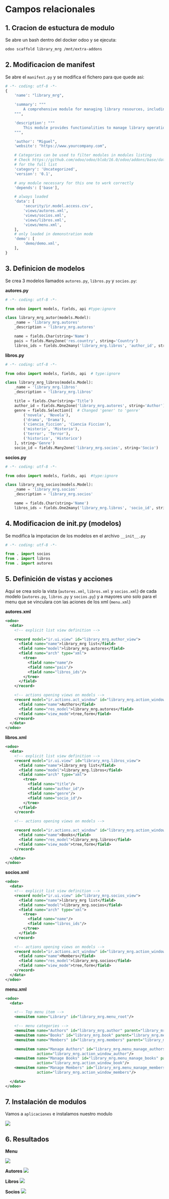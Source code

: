 # Campos relacionales

## 1. Cracion de estuctura de modulo

Se abre un bash dentro del docker odoo y se ejecuta:
```bash
odoo scaffold library_mrg /mnt/extra-addons
```

## 2. Modificacion de manifest
Se abre el `manifest.py` y se modifica el fichero para que quede asi:

```python
# -*- coding: utf-8 -*-
{
    'name': "library_mrg",

    'summary': """
        A comprehensive module for managing library resources, including books, authors, and members.
    """,

    'description': """
        This module provides functionalities to manage library operations such as tracking books, managing authors, and handling member registrations. It aims to streamline library management processes and enhance user experience.
    """,

    'author': "Miguel",
    'website': "https://www.yourcompany.com",

    # Categories can be used to filter modules in modules listing
    # Check https://github.com/odoo/odoo/blob/16.0/odoo/addons/base/data/ir_module_category_data.xml
    # for the full list
    'category': 'Uncategorized',
    'version': '0.1',

    # any module necessary for this one to work correctly
    'depends': ['base'],

    # always loaded
    'data': [
        'security/ir.model.access.csv',
        'views/autores.xml',
        'views/socios.xml',
        'views/libros.xml',
        'views/menu.xml',
    ],
    # only loaded in demonstration mode
    'demo': [
        'demo/demo.xml',
    ],
}
```
## 3. Definicion de modelos
Se crea 3 modelos llamados `autores.py`, `libros.py` y `socios.py`:

**autores.py**
```python
# -*- coding: utf-8 -*-

from odoo import models, fields, api #type:ignore

class library_mrg_autor(models.Model):
    _name = 'library_mrg.autores'
    _description = 'library_mrg.autores'

    name = fields.Char(string='Name')
    pais = fields.Many2one('res.country', string='Country')
    libros_ids = fields.One2many('library_mrg.libros', 'author_id', string='Books')
```

**libros.py**
```python
# -*- coding: utf-8 -*-

from odoo import models, fields, api  # type:ignore

class library_mrg_libros(models.Model):
    _name = 'library_mrg.libros'
    _description = 'library_mrg.libros'

    title = fields.Char(string='Title')
    author_id = fields.Many2one('library_mrg.autores', string='Author')
    genre = fields.Selection([  # Changed 'gener' to 'genre'
        ('novela', 'Novela'),
        ('drama', 'Drama'),
        ('ciencia_ficcion', 'Ciencia Ficcion'),
        ('misterio', 'Misterio'),
        ('terror', 'Terror'),
        ('historico', 'Historico')
    ], string='Genre')
    socio_id = fields.Many2one('library_mrg.socios', string='Socio')
```

**socios.py**
```python
# -*- coding: utf-8 -*-

from odoo import models, fields, api  #type:ignore

class library_mrg_socios(models.Model):
    _name = 'library_mrg.socios'
    _description = 'library_mrg.socios'

    name = fields.Char(string='Name')
    libros_ids = fields.One2many('library_mrg.libros', 'socio_id', string='Books')
```

## 4. Modificacion de init.py (modelos)
Se modifica la impotacion de los modelos en el archivo `__init__.py`

```python
# -*- coding: utf-8 -*-

from . import socios
from . import libros
from . import autores
```


## 5. Definición de vistas y acciones
Aquí se crea solo la vista (`autores.xml`, `libros.xml` y `socios.xml`) de cada modelo (`autores.py`, `libros.py` y `socios.py`) y a mayores uno solo para el menu que se vinculara con las aciones de los xml (`menu.xml`)

**autores.xml**
```xml
<odoo>
  <data>
    <!-- explicit list view definition -->

    <record model="ir.ui.view" id="library_mrg.author_view">
      <field name="name">library_mrg list</field>
      <field name="model">library_mrg.autores</field>
      <field name="arch" type="xml">
        <tree>
          <field name="name"/>
          <field name="pais"/>
          <field name="libros_ids"/>
        </tree>
      </field>
    </record>

    <!-- actions opening views on models -->
    <record model="ir.actions.act_window" id="library_mrg.action_window_author">
      <field name="name">Authors</field>
      <field name="res_model">library_mrg.autores</field>
      <field name="view_mode">tree,form</field>
    </record>
  </data>
</odoo>
```

**libros.xml**
```xml
<odoo>
  <data>
    <!-- explicit list view definition -->
    <record model="ir.ui.view" id="library_mrg.libros_view">
      <field name="name">library_mrg list</field>
      <field name="model">library_mrg.libros</field>
      <field name="arch" type="xml">
        <tree>
          <field name="title"/>
          <field name="author_id"/>
          <field name="genre"/>
          <field name="socio_id"/>
        </tree>
      </field>
    </record>

    <!-- actions opening views on models -->

    <record model="ir.actions.act_window" id="library_mrg.action_window_book">
      <field name="name">Books</field>
      <field name="res_model">library_mrg.libros</field>
      <field name="view_mode">tree,form</field>
    </record>

  </data>
</odoo>
```

**socios.xml**
```xml
<odoo>
  <data>
    <!-- explicit list view definition -->
    <record model="ir.ui.view" id="library_mrg.socios_view">
      <field name="name">library_mrg list</field>
      <field name="model">library_mrg.socios</field>
      <field name="arch" type="xml">
        <tree>
          <field name="name"/>
          <field name="libros_ids"/>
        </tree>
      </field>
    </record>

    <!-- actions opening views on models -->
    <record model="ir.actions.act_window" id="library_mrg.action_window_members">
      <field name="name">Members</field>
      <field name="res_model">library_mrg.socios</field>
      <field name="view_mode">tree,form</field>
    </record>
  </data>
</odoo>
```

**menu.xml**
```xml
<odoo>
  <data>

    <!-- Top menu item -->
    <menuitem name="Library" id="library_mrg.menu_root"/>

    <!-- menu categories -->
    <menuitem name="Authors" id="library_mrg.author" parent="library_mrg.menu_root"/>
    <menuitem name="Books" id="library_mrg.book" parent="library_mrg.menu_root"/>
    <menuitem name="Members" id="library_mrg.members" parent="library_mrg.menu_root"/>

    <menuitem name="Manage Authors" id="library_mrg.menu_manage_authors" parent="library_mrg.author"
              action="library_mrg.action_window_author"/>
    <menuitem name="Manage Books" id="library_mrg.menu_manage_books" parent="library_mrg.book"
              action="library_mrg.action_window_book"/>
    <menuitem name="Manage Members" id="library_mrg.menu_manage_members" parent="library_mrg.members"
              action="library_mrg.action_window_members"/>

  </data>
</odoo>
```
## 7. Instalación de modulos
Vamos a `aplicaciones` e instalamos nuestro modulo

![](img/instalacion.png)

## 6. Resultados

**Menu**

![](img/menu.png)

**Autores**
![](img/autores.png)

**Libros**
![](img/libros.png)

**Socios**
![](img/socios.png)